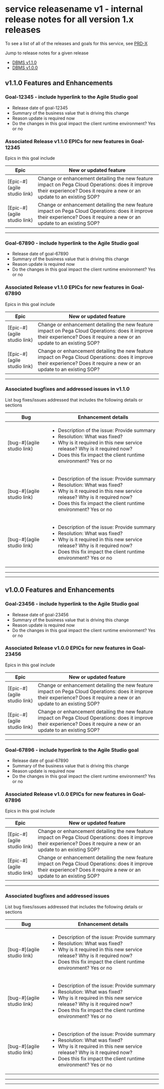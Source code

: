 # **service releasename v1** - internal release notes for all version 1.x releases

To see a list of all of the releases and goals for this service, see [PRD-X](https://agilestudio.pega.com/prweb/AgileStudio/app/agilestudio/goals/GOAL-22748 (link to Agile Studio PRD))

Jump to release notes for a given release

- [DBMS v1.1.0](#v110-features-and-enhancements)
- [DBMS v1.0.0](#v100-features-and-enhancements)

## v1.1.0 Features and Enhancements

### Goal-12345 - include hyperlink to the Agile Studio goal

- Release date of goal-12345
- Summary of the business value that is driving this change
- Reason update is required now
- Do the changes in this goal impact the client runtime environment? Yes or no

### Associated Release v1.1.0 EPICs for new features in Goal-12345

Epics in this goal include

Epic    | New or updated feature       |
--------|------------------------------|
[Epic-#](agile studio link) | Change or enhancement detailing the new feature impact on Pega Cloud Operations: does it improve their experience? Does it require a new or an update to an existing SOP?|
[Epic-#](agile studio link) | Change or enhancement detailing the new feature impact on Pega Cloud Operations: does it improve their experience? Does it require a new or an update to an existing SOP?|

-----------------------------------------------------------------

### Goal-67890 - include hyperlink to the Agile Studio goal

- Release date of goal-67890
- Summary of the business value that is driving this change
- Reason update is required now
- Do the changes in this goal impact the client runtime environment? Yes or no

### Associated Release v1.1.0 EPICs for new features in Goal-67890

Epics in this goal include

Epic    | New or updated feature       |
--------|------------------------------|
[Epic-#](agile studio link) | Change or enhancement detailing the new feature impact on Pega Cloud Operations: does it improve their experience? Does it require a new or an update to an existing SOP?|
[Epic-#](agile studio link) | Change or enhancement detailing the new feature impact on Pega Cloud Operations: does it improve their experience? Does it require a new or an update to an existing SOP?|

-----------------------------------------------------------------

### Associated bugfixes and addressed issues in v1.1.0

List bug fixes/issues addressed that includes the following details or sections

Bug    | Enhancement details       |
--------|------------------------------|
[bug-#](agile studio link) | <ul><li>Description of the issue: Provide summary</li><li>Resolution: What was fixed?</li><li>Why is it required in this new service release? Why is it required now?</li><li>Does this fix impact the client runtime environment? Yes or no</li></ul> |
[bug-#](agile studio link) | <ul><li>Description of the issue: Provide summary</li><li>Resolution: What was fixed?</li><li>Why is it required in this new service release? Why is it required now?</li><li>Does this fix impact the client runtime environment? Yes or no</li></ul>|
[bug-#](agile studio link) | <ul><li>Description of the issue: Provide summary</li><li>Resolution: What was fixed?</li><li>Why is it required in this new service release? Why is it required now?</li><li>Does this fix impact the client runtime environment? Yes or no</li></ul>|

-----------------------------------------------------------------
-----------------------------------------------------------------

## v1.0.0 Features and Enhancements

### Goal-23456 - include hyperlink to the Agile Studio goal

- Release date of goal-23456
- Summary of the business value that is driving this change
- Reason update is required now
- Do the changes in this goal impact the client runtime environment? Yes or no

### Associated Release v1.0.0 EPICs for new features in Goal-23456

Epics in this goal include

Epic    | New or updated feature       |
--------|------------------------------|
[Epic-#](agile studio link) | Change or enhancement detailing the new feature impact on Pega Cloud Operations: does it improve their experience? Does it require a new or an update to an existing SOP?|
[Epic-#](agile studio link) | Change or enhancement detailing the new feature impact on Pega Cloud Operations: does it improve their experience? Does it require a new or an update to an existing SOP?|

-----------------------------------------------------------------

### Goal-67896 - include hyperlink to the Agile Studio goal

- Release date of goal-67890
- Summary of the business value that is driving this change
- Reason update is required now
- Do the changes in this goal impact the client runtime environment? Yes or no

### Associated Release v1.0.0 EPICs for new features in Goal-67896

Epics in this goal include

Epic    | New or updated feature       |
--------|------------------------------|
[Epic-#](agile studio link) | Change or enhancement detailing the new feature impact on Pega Cloud Operations: does it improve their experience? Does it require a new or an update to an existing SOP?|
[Epic-#](agile studio link) | Change or enhancement detailing the new feature impact on Pega Cloud Operations: does it improve their experience? Does it require a new or an update to an existing SOP?|

-----------------------------------------------------------------

### Associated bugfixes and addressed issues

List bug fixes/issues addressed that includes the following details or sections

Bug    | Enhancement details       |
--------|------------------------------|
[bug-#](agile studio link) | <ul><li>Description of the issue: Provide summary</li><li>Resolution: What was fixed?</li><li>Why is it required in this new service release? Why is it required now?</li><li>Does this fix impact the client runtime environment? Yes or no</li></ul> |
[bug-#](agile studio link) | <ul><li>Description of the issue: Provide summary</li><li>Resolution: What was fixed?</li><li>Why is it required in this new service release? Why is it required now?</li><li>Does this fix impact the client runtime environment? Yes or no</li></ul>|
[bug-#](agile studio link) | <ul><li>Description of the issue: Provide summary</li><li>Resolution: What was fixed?</li><li>Why is it required in this new service release? Why is it required now?</li><li>Does this fix impact the client runtime environment? Yes or no</li></ul>|

-----------------------------------------------------------------
-----------------------------------------------------------------
